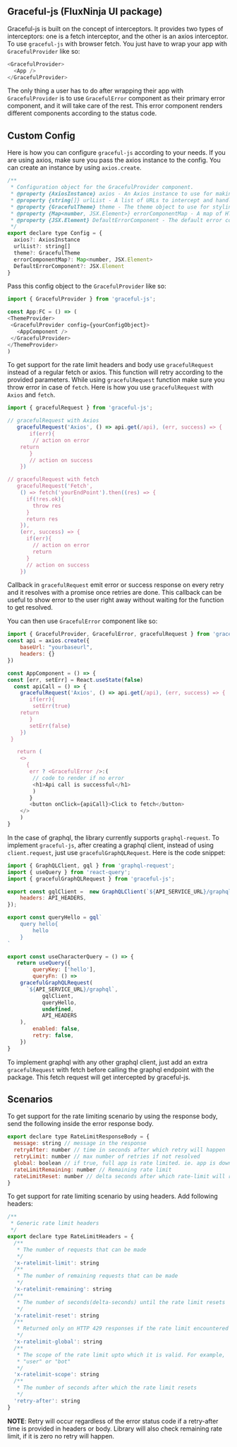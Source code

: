 ## Graceful-js (FluxNinja UI package)
Graceful-js is built on the concept of interceptors. It provides two types of interceptors: one is a fetch interceptor, and the other is an axios interceptor.
To use `graceful-js` with browser fetch. You just have to wrap your app with `GracefulProvider` like so:
```javascript
<GracefulProvider>
  <App />
</GracefulProvider>
```

The only thing a user has to do after wrapping their app with `GracefulProvider` is to use `GracefulError` component as their primary error component, and it will take care of the rest. This error component renders different components according to the status code.

## Custom Config
Here is how you can configure `graceful-js` according to your needs. If you are using axios, make sure you pass the axios instance to the config. You can create an instance by using `axios.create`.
```javascript
/**
 * Configuration object for the GracefulProvider component.
 * @property {AxiosInstance} axios - An Axios instance to use for making HTTP requests.
 * @property {string[]} urlList - A list of URLs to intercept and handle gracefully.
 * @property {GracefulTheme} theme - The theme object to use for styling the error components.
 * @property {Map<number, JSX.Element>} errorComponentMap - A map of HTTP status codes to custom error components to render for each code.
 * @property {JSX.Element} DefaultErrorComponent - The default error component to render if no custom component is provided for a given status code.
 */
export declare type Config = {
  axios?: AxiosInstance
  urlList?: string[]
  theme?: GracefulTheme
  errorComponentMap?: Map<number, JSX.Element>
  DefaultErrorComponent?: JSX.Element
}
```
Pass this config object to the `GracefulProvider` like so:
```javascript
import { GracefulProvider } from 'graceful-js';

const App:FC = () => (
<ThemeProvider>
 <GracefulProvider config={yourConfigObject}>
   <AppComponent />
 </GracefulProvider>
</ThemeProvider>
)
```
To get support for the rate limit headers and body use `gracefulRequest` instead of a regular fetch or axios. This function will retry according to the provided parameters. While using `gracefulRequest` function make sure you throw error in case of `fetch`. Here is how you use `gracefulRequest` with `Axios` and `fetch`.

```javascript
import { gracefulRequest } from 'graceful-js';

// gracefulRequest with Axios
   gracefulRequest('Axios', () => api.get(/api), (err, success) => {
       if(err){
       	// action on error
	return
       }
       // action on success
    })

// gracefulRequest with fetch
   gracefulRequest('Fetch',
    () => fetch('yourEndPoint').then((res) => {
      if(!res.ok){
        throw res
      }
      return res
    }),
    (err, success) => {
      if(err){
        // action on error
        return
      }
      // action on success
    })
```
Callback in `gracefulRequest` emit error or success response on every retry and it resolves with a promise once retries are done. This callback can be useful to show error to the user right away without waiting for the function to get resolved.


You can then use `GracefulError` component like so:
```javascript
import { GracefulProvider, GracefulError, gracefulRequest } from 'graceful-js';
const api = axios.create({
	baseUrl: "yourbaseurl",
	headers: {}
})

const AppComponent = () => {
const [err, setErr] = React.useState(false)
  const apiCall = () => {
    gracefulRequest('Axios', () => api.get(/api), (err, success) => {
       if(err){
       	setErr(true)
	return
       }
       setErr(false)
    })
 }

   return (
	<>
	  {
	   err ? <GracefulError />:(
		// code to render if no error
		<h1>Api call is successful</h1>
		)
	   }
	   <button onClick={apiCall}>Click to fetch</button>
	</>
	)
}
```

In the case of graphql, the library currently supports `graphql-request`. To implement `graceful-js`, after creating a graphql client, instead of using `client.request`, just use `gracefulGraphQLRequest`. Here is the code snippet:

```javascript
import { GraphQLClient, gql } from 'graphql-request';
import { useQuery } from 'react-query';
import { gracefulGraphQLRequest } from 'graceful-js';

export const gqlClient =  new GraphQLClient(`${API_SERVICE_URL}/graphql`, {
    headers: API_HEADERS,
});

export const queryHello = gql`
    query hello{
        hello
    }
`

export const useCharacterQuery = () => {
   return useQuery({
        queryKey: ['hello'],
        queryFn: () =>
	gracefulGraphQLRequest(
	  `${API_SERVICE_URL}/graphql`,
           gqlClient,
           queryHello,
           undefined,
           API_HEADERS
	),
        enabled: false,
        retry: false,
    })
}

```
To implement graphql with any other graphql client, just add an extra `gracefulRequest` with fetch before calling the graphql endpoint with the package. This fetch request will get intercepted by graceful-js.

## Scenarios
To get support for the rate limiting scenario by using the response body, send the following inside the error response body.
```javascript
export declare type RateLimitResponseBody = {
  message: string // message in the response
  retryAfter: number // time in seconds after which retry will happen
  retryLimit: number // max number of retries if not resolved
  global: boolean // if true, full app is rate limited. ie. app is down
  rateLimitRemaining: number // Remaining rate limit
  rateLimitReset: number // delta seconds after which rate-limit will reset
}
```
To get support for rate limiting scenario by using headers. Add following headers:
```javascript
/**
 * Generic rate limit headers
 */
export declare type RateLimitHeaders = {
  /**
   * The number of requests that can be made
   */
  'x-ratelimit-limit': string
  /**
   * The number of remaining requests that can be made
   */
  'x-ratelimit-remaining': string
  /**
   * The number of seconds(delta-seconds) until the rate limit resets
   */
  'x-ratelimit-reset': string
  /**
   * Returned only on HTTP 429 responses if the rate limit encountered is the global rate limit (not per-route)
   */
  'x-ratelimit-global': string
  /**
   * The scope of the rate limit upto which it is valid. For example,
   * "user" or "bot"
   */
  'x-ratelimit-scope': string
  /**
   * The number of seconds after which the rate limit resets
   */
  'retry-after': string
}
```
**NOTE**: Retry will occur regardless of the error status code if a retry-after time is provided in headers or body. Library will also check remaining rate limit, if it is zero no retry will happen.
